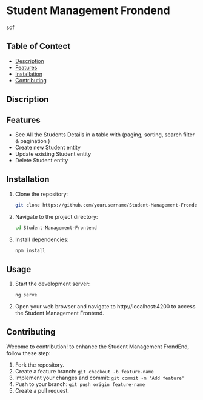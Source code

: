 # Student Management Frondend

sdf
## Table of Contect
- [Description](#description)
- [Features](#features)
- [Installation](#installation)
- [Contributing](#contributing)
## Discription

## Features
- See All the Students Details in a table with (paging, sorting, search filter & pagination )
- Create new Student entity
- Update existing Student entity
- Delete Student entity
## Installation
1. Clone the repository:

   ```bash
   git clone https://github.com/yourusername/Student-Management-Frondend.git
2. Navigate to the project directory:
   ```bash
   cd Student-Management-Frontend
3. Install dependencies:
   ```bash
   npm install
## Usage
1. Start the development server:
   ```bash
   ng serve
3. Open your web browser and navigate to http://localhost:4200 to access the Student Management Frontend.

## Contributing
Wecome to contribution! to enhance the Student Management FrondEnd, follow these step:
1. Fork the repository.
2. Create a feature branch: `git checkout -b feature-name`
3. Implement your changes and commit: `git commit -m 'Add feature'`
4. Push to your branch: `git push origin feature-name`
5. Create a pull request.



